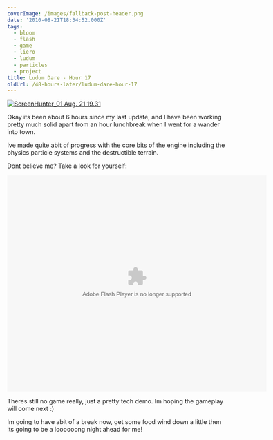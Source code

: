 ```yaml
---
coverImage: /images/fallback-post-header.png
date: '2010-08-21T18:34:52.000Z'
tags:
  - bloom
  - flash
  - game
  - liero
  - ludum
  - particles
  - project
title: Ludum Dare - Hour 17
oldUrl: /48-hours-later/ludum-dare-hour-17
---
```


[![](/wp-content/uploads/2010/08/ScreenHunter_01-Aug.-21-19.31.jpg "ScreenHunter_01 Aug. 21 19.31")](/wp-content/uploads/2010/08/ScreenHunter_01-Aug.-21-19.31.jpg)

Okay its been about 6 hours since my last update, and I have been working pretty much solid apart from an hour lunchbreak when I went for a wander into town.

<!-- more -->

Ive made quite abit of progress with the core bits of the engine including the physics particle systems and the destructible terrain.

Dont believe me? Take a look for yourself:

<object style="width: 600px; height: 500px;" classid="clsid:d27cdb6e-ae6d-11cf-96b8-444553540000" width="600" height="500" codebase="https://download.macromedia.com/pub/shockwave/cabs/flash/swflash.cab#version=6,0,40,0"><param name="src" value="https://www.mikecann.co.uk/DumpingGround/ld/18/02/LudumDare18.swf" /><embed style="width: 600px; height: 500px;" type="application/x-shockwave-flash" width="600" height="500" src="https://www.mikecann.co.uk/DumpingGround/ld/18/02/LudumDare18.swf"></embed></object>

Theres still no game really, just a pretty tech demo. Im hoping the gameplay will come next :)

Im going to have abit of a break now, get some food wind down a little then its going to be a loooooong night ahead for me!
